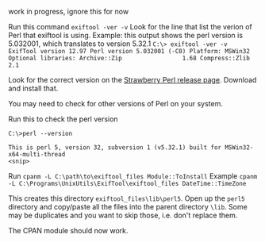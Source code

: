 work in progress, ignore this for now

Run this command
`exiftool -ver -v`
Look for the line that list the verion of Perl that exiftool is using.
Example: this output shows the perl version is 5.032001, which translates to version 5.32.1
`C:\> exiftool -ver -v
ExifTool version 12.97
Perl version 5.032001 (-C0)
Platform: MSWin32
Optional libraries:
  Archive::Zip                 1.68
  Compress::Zlib               2.1`

  Look for the correct version on the [Strawberry Perl release page](https://strawberryperl.com/releases.html).  Download and install that.

  You may need to check for other versions of Perl on your system.

  Run this to check the perl version
```
C:\>perl --version

This is perl 5, version 32, subversion 1 (v5.32.1) built for MSWin32-x64-multi-thread
<snip>
```

Run
`cpanm -L C:\path\to\exiftool_files Module::ToInstall`
Example
`cpanm -L C:\Programs\UnixUtils\ExifTool\exiftool_files DateTime::TimeZone`

This creates this directory `exiftool_files\lib\perl5`. Open up the `perl5` directory and copy/paste all the files into the parent directory `\lib`. Some may be duplicates and you want to skip those, i.e. don't replace them.

The CPAN module should now work.
